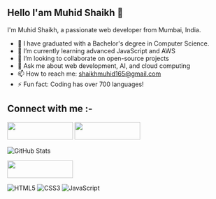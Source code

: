 ## Hello I'am Muhid Shaikh 👋



I'm Muhid Shaikh, a passionate web developer from Mumbai, India.

- 🔭 I have graduated with a Bachelor's degree in Computer Science.
- 🌱 I’m currently learning advanced JavaScript and AWS
- 👯 I’m looking to collaborate on open-source projects
- 💬 Ask me about web development, AI, and cloud computing
- 📫 How to reach me: [shaikhmuhid165@gmail.com](mailto:shaikhmuhid165@gmail.com)
- ⚡ Fun fact: Coding has over 700 languages!

## Connect with me :- 

<a href="https://www.linkedin.com/in/muhid-shaikh-67b987199/" target="_blank"><img src="https://img.shields.io/badge/LinkedIn-0077B5?style=flat-square&logo=linkedin&logoColor=white" width="150" height="40"></a>
<a href="https://twitter.com/shaikh_muhid" target="_blank"><img src="https://img.shields.io/badge/Twitter-1DA1F2?style=flat-square&logo=twitter&logoColor=white" width="150" height="40"></a>


![GitHub Stats](https://github-readme-stats.vercel.app/api?username=muhid165&show_icons=true)



<a href="https://github.com/muhid165" target="_blank"><img src="https://img.shields.io/badge/HTML5-E34F26?style=flat-square&logo=html5&logoColor=white" width="150" height="40"></a>




![HTML5](https://img.shields.io/badge/HTML5-E34F26?style=flat-square&logo=html5&logoColor=white)
![CSS3](https://img.shields.io/badge/CSS3-1572B6?style=flat-square&logo=css3&logoColor=white)
![JavaScript](https://img.shields.io/badge/JavaScript-323330?style=flat-square&logo=javascript&logoColor=F7DF1E)







<!--
**muhid165/muhid165** is a ✨ _special_ ✨ repository because its `README.md` (this file) appears on your GitHub profile.

Here are some ideas to get you started:

- 🔭 I’m currently working on ...
- 🌱 I’m currently learning ...
- 👯 I’m looking to collaborate on ...
- 🤔 I’m looking for help with ...
- 💬 Ask me about ...
- 📫 How to reach me: ...
- ⚡ Fun fact: ...
-->
